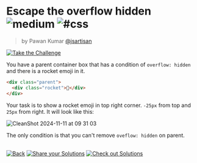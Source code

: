 <!--info-header-start--><h1>Escape the overflow hidden <img src="https://img.shields.io/badge/-medium-d9901a" alt="medium"/> <img src="https://img.shields.io/badge/-%23css-999" alt="#css"/></h1><blockquote><p>by Pawan Kumar <a href="https://github.com/jsartisan" target="_blank">@jsartisan</a></p></blockquote><p><a href="https://frontend-challenges.com/challenges/340-escape-the-overflow-hidden" target="_blank"><img src="https://img.shields.io/badge/-Take%20the%20Challenge-0d99ff?logo=javascript&logoColor=white" alt="Take the Challenge"/></a> </p><!--info-header-end-->

You have a parent container box that has a condition of `overflow: hidden` and there is a rocket emoji in it.

```html
<div class="parent">
  <div class="rocket">🚀</div>
</div>
```

Your task is to show a rocket emoji in top right corner. `-25px` from top and `25px` from right. It will look like this:

![CleanShot 2024-11-11 at 09 31 03](https://github.com/user-attachments/assets/1f34f05b-4e59-4ecc-838b-66351298cd93)

The only condition is that you can't remove `oveflow: hidden` on parent.

<!--info-footer-start--><br><a href="../../README.md" target="_blank"><img src="https://img.shields.io/badge/-Back-grey" alt="Back"/></a> <a href="https://github.com/jsartisan/frontend-challenges/issues/new?template=answer.md&labels=answer,340,undefined&title=340%20-%20Escape%20the%20overflow%20hidden%20-%20undefined&body=" target="_blank"><img src="https://img.shields.io/badge/-Share%20your%20Solutions-teal" alt="Share your Solutions"/></a> <a href="https://github.com/jsartisan/frontend-challenges/issues?q=label%3A340+label%3Aanswer+sort%3Areactions-%2B1-desc" target="_blank"><img src="https://img.shields.io/badge/-Check%20out%20Solutions-de5a77?logo=awesome-lists&logoColor=white" alt="Check out Solutions"/></a> <!--info-footer-end-->
